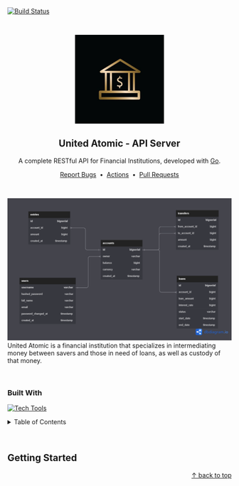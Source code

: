 <div id="top"></div>


<!-- CI Badge -->
<a href="https://github.com/caard0s0/atomic-bank/actions/workflows/ci.yml">
    <img src="https://github.com/caard0s0/atomic-bank/actions/workflows/ci.yml/badge.svg?branch=main" alt="Build Status">
</a>

&nbsp;


<!-- About the Project -->
<div align="center">
    <img width="200" src="./.github/imgs/bank-icon.jpg" alt="Bank Icon" />
    <h2>United Atomic - API Server</h2>
    <p>A complete RESTful API for Financial Institutions, developed with <a href="https://go.dev/">Go</a>.</p>
    <a href="https://github.com/caard0s0/atomic-bank/issues">Report Bugs</a>
    &nbsp;&bull;&nbsp;
    <a href="https://github.com/caard0s0/atomic-bank/actions">Actions</a>
    &nbsp;&bull;&nbsp;
    <a href="https://github.com/caard0s0/atomic-bank/pulls">Pull Requests</a>
</div>

&nbsp;

<img src="./.github/imgs/atomic-bank-db-diagram.png" alt="United Atomic Bank DB Diagram" />
United Atomic is a financial institution that specializes in intermediating money between savers and those in need of loans, as well as custody of that money.

&nbsp;

<h3>Built With</h3>

[![Tech Tools](https://skillicons.dev/icons?i=go,postgres,docker,githubactions,postman)](https://skillicons.dev)


<!-- Table of Contents -->
<details>
  <summary>Table of Contents</summary>
    <ol>
        <li>
            <a href="#getting-started">Getting Started</a>
        </li>
    </ol>
</details>

&nbsp;


<!-- Getting Started -->
<h2 id="getting-started">Getting Started</h2>

<p align="right">
    <a href="#top"> &uarr; back to top</a>
</p> 